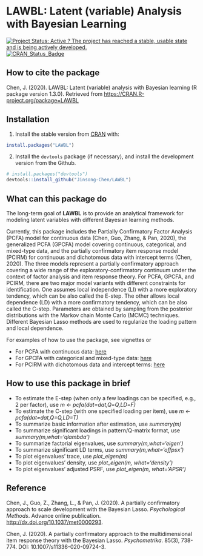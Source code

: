 
<!-- README.md is generated from README.Rmd. Please edit that file -->

# LAWBL: Latent (variable) Analysis with Bayesian Learning

[![Project Status: Active ? The project has reached a stable, usable
state and is being actively
developed.](http://www.repostatus.org/badges/latest/active.svg)](http://www.repostatus.org/)
[![CRAN\_Status\_Badge](http://www.r-pkg.org/badges/version/LAWBL)](https://cran.r-project.org/package=LAWBL)

## How to cite the package

Chen, J. (2020). LAWBL: Latent (variable) analysis with Bayesian
learning (R package version 1.3.0). Retrieved from
<https://CRAN.R-project.org/package=LAWBL>

## Installation

1)  Install the stable version from [CRAN](https://CRAN.R-project.org)
    with:

<!-- end list -->

``` r
install.packages("LAWBL")
```

2)  Install the `devtools` package (if necessary), and install the
    development version from the Github.

<!-- end list -->

``` r
# install.packages("devtools")
devtools::install_github("Jinsong-Chen/LAWBL")
```

## What can this package do

The long-term goal of **LAWBL** is to provide an analytical framework
for modeling latent variables with different Bayesian learning methods.

Currently, this package includes the Partially Confirmatory Factor
Analysis (PCFA) model for continuous data (Chen, Guo, Zhang, & Pan,
2020), the generalized PCFA (GPCFA) model covering continuous,
categorical, and mixed-type data, and the partially confirmatory item
response model (PCIRM) for continuous and dichotomous data with
intercept terms (Chen, 2020). The three models represent a partially
confirmatory approach covering a wide range of the
exploratory-confirmatory continuum under the context of factor analysis
and item response theory. For PCFA, GPCFA, and PCIRM, there are two
major model variants with different constraints for identification. One
assumes local independence (LI) with a more exploratory tendency, which
can be also called the E-step. The other allows local dependence (LD)
with a more confirmatory tendency, which can be also called the C-step.
Parameters are obtained by sampling from the posterior distributions
with the Markov chain Monte Carlo (MCMC) techniques. Different Bayesian
Lasso methods are used to regularize the loading pattern and local
dependence.

For examples of how to use the package, see vignettes or

  - For PCFA with continuous data:
    [here](https://jinsong-chen.github.io/LAWBL/articles/pcfa-examples.html)
  - For GPCFA with categorical and mixed-type data:
    [here](https://jinsong-chen.github.io/LAWBL/articles/gpcfa-examples.html)
  - For PCIRM with dichotomous data and intercept terms:
    [here](https://jinsong-chen.github.io/LAWBL/articles/pcirm-examples.html)

## How to use this package in brief

  - To estimate the E-step (when only a few loadings can be specified,
    e.g., 2 per factor), use *m \<- pcfa(dat=dat,Q=Q,LD=F)*
  - To estimate the C-step (with one specified loading per item), use *m
    \<- pcfa(dat=dat,Q=Q,LD=T)*
  - To summarize basic information after estimation, use *summary(m)*
  - To summarize significant loadings in pattern/Q-matrix format, use
    *summary(m,what=‘qlambda’)*
  - To summarize factorial eigenvalues, use *summary(m,what=‘eigen’)*
  - To summarize significant LD terms, use *summary(m,what=‘offpsx’)*
  - To plot eigenvalues’ trace, use *plot\_eigen(m)*
  - To plot eigenvalues’ density, use *plot\_eigen(m, what=‘density’)*
  - To plot eigenvalues’ adjusted PSRF, use *plot\_eigen(m,
    what=‘APSR’)*

## Reference

Chen, J., Guo, Z., Zhang, L., & Pan, J. (2020). A partially confirmatory
approach to scale development with the Bayesian Lasso. *Psychological
Methods*. Advance online publication.
<http://dx.doi.org/10.1037/met0000293>.

Chen, J. (2020). A partially confirmatory approach to the
multidimensional item response theory with the Bayesian Lasso.
*Psychometrika*. 85(3), 738-774. DOI: 10.1007/s11336-020-09724-3.
